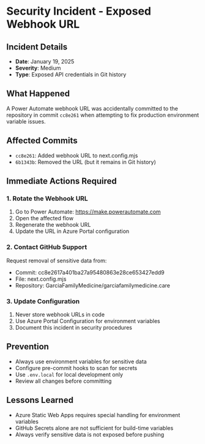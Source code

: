 # Security Incident - Exposed Webhook URL

## Incident Details
- **Date**: January 19, 2025
- **Severity**: Medium
- **Type**: Exposed API credentials in Git history

## What Happened
A Power Automate webhook URL was accidentally committed to the repository in commit `cc8e261` when attempting to fix production environment variable issues.

## Affected Commits
- `cc8e261`: Added webhook URL to next.config.mjs
- `6b1343b`: Removed the URL (but it remains in Git history)

## Immediate Actions Required

### 1. Rotate the Webhook URL
1. Go to Power Automate: https://make.powerautomate.com
2. Open the affected flow
3. Regenerate the webhook URL
4. Update the URL in Azure Portal configuration

### 2. Contact GitHub Support
Request removal of sensitive data from:
- Commit: cc8e2617a401ba27a95480863e28ce653427edd9
- File: next.config.mjs
- Repository: GarciaFamilyMedicine/garciafamilymedicine.care

### 3. Update Configuration
1. Never store webhook URLs in code
2. Use Azure Portal Configuration for environment variables
3. Document this incident in security procedures

## Prevention
- Always use environment variables for sensitive data
- Configure pre-commit hooks to scan for secrets
- Use `.env.local` for local development only
- Review all changes before committing

## Lessons Learned
- Azure Static Web Apps requires special handling for environment variables
- GitHub Secrets alone are not sufficient for build-time variables
- Always verify sensitive data is not exposed before pushing
